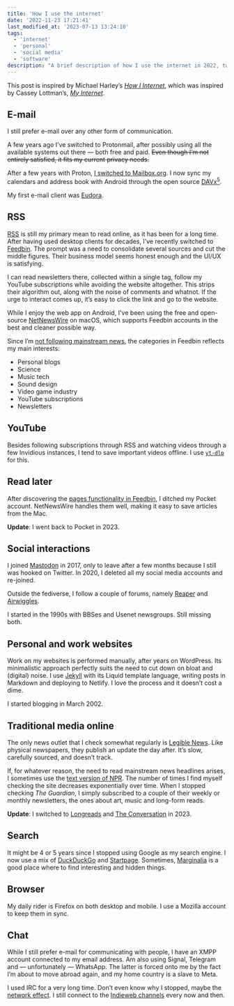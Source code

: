 ```yaml
---
title: 'How I use the internet'
date: '2022-11-23 17:21:41'
last_modified_at: '2023-07-13 13:24:10'
tags:
  - 'internet'
  - 'personal'
  - 'social media'
  - 'software'
description: "A brief description of how I use the internet in 2022, two years after leaving all mainstream social networks."
---
```

This post is inspired by Michael Harley’s [_How I Internet_](https://michaelharley.net/posts/2022/11/07/how-i-internet/), which was inspired by Cassey Lottman’s, [_My Internet_](https://www.cassey.dev/posts/2022-11-05-my-internet/).

## E-mail

I still prefer e-mail over any other form of communication.

A few years ago I’ve switched to Protonmail, after possibly using all the available systems out there — both free and paid. ~~Even though I’m not entirely satisfied, it fits my current privacy needs.~~ 

After a few years with Proton, [I switched to Mailbox.org](/blog/email-migration-from-proton-to-mailbox/). I now sync my calendars and address book with Android through the open source [DAVx<sup>5</sup>](https://f-droid.org/en/packages/at.bitfire.davdroid/).

My first e-mail client was [Eudora](https://en.wikipedia.org/wiki/Eudora_(email_client)).

## RSS

[RSS](https://en.wikipedia.org/wiki/RSS) is still my primary mean to read online, as it has been for a long time. After having used desktop clients for decades, I’ve recently switched to [Feedbin](https://feedbin.com/). The prompt was a need to consolidate several sources and cut the middle figures. Their business model seems honest enough and the UI/UX is satisfying.

I can read newsletters there, collected within a single tag, follow my YouTube subscriptions while avoiding the website altogether. This strips their algorithm out, along with the noise of comments and whatnot. If the urge to interact comes up, it’s easy to click the link and go to the website.

While I enjoy the web app on Android, I've been using the free and open-source [NetNewsWire](https://netnewswire.com/) on macOS, which supports Feedbin accounts in the best and cleaner possible way.

Since I’m [not following mainstream news](/blog/degrowth/), the categories in Feedbin reflects my main interests:

- Personal blogs
- Science
- Music tech
- Sound design
- Video game industry
- YouTube subscriptions
- Newsletters

## YouTube

Besides following subscriptions through RSS and watching videos through a few Invidious instances, I tend to save important videos offline. I use [`yt-dlp`](https://github.com/yt-dlp/yt-dlp) for this.

## Read later

After discovering the [pages functionality in Feedbin](https://feedbin.com/blog/2019/08/20/save-webpages-to-read-later/), I ditched my Pocket account. NetNewsWire handles them well, making it easy to save articles from the Mac.

**Update**: I went back to Pocket in 2023.

## Social interactions

I joined [Mastodon](https://sonomu.club/@m2m) in 2017, only to leave after a few months because I still was hooked on Twitter. In 2020, I deleted all my social media accounts and re-joined.

Outside the fediverse, I follow a couple of forums, namely [Reaper](https://forum.cockos.com/forumdisplay.php?f=20) and [Airwiggles](https://www.airwiggles.com).

I started in the 1990s with BBSes and Usenet newsgroups. Still missing both.

## Personal and work websites

Work on my websites is performed manually, after years on WordPress. Its minimalistic approach perfectly suits the need to cut down on bloat and (digital) noise. I use [Jekyll](https://jekyllrb.com/) with its Liquid template language, writing posts in Markdown and deploying to Netlify. I love the process and it doesn’t cost a dime.

I started blogging in March 2002.

## Traditional media online

The only news outlet that I check somewhat regularly is [Legible News](https://legiblenews.com/). Like physical newspapers, they publish an update the day after. It’s slow, carefully sourced, and doesn’t track.

If, for whatever reason, the need to read mainstream news headlines arises, I sometimes use the [text version of NPR](https://text.npr.org/). The number of times I find myself checking the site decreases exponentially over time. When I stopped checking _The Guardian_, I simply subscribed to a couple of their weekly or monthly newsletters, the ones about art, music and long-form reads.

**Update**: I switched to [Longreads](https://longreads.com) and [The Conversation](https://theconversation.com) in 2023.

## Search

It might be 4 or 5 years since I stopped using Google as my search engine. I now use a mix of [DuckDuckGo](https://duckduckgo.com/) and [Startpage](https://www.startpage.com/). Sometimes, [Marginalia](https://search.marginalia.nu/) is a good place where to find interesting and hidden things.

## Browser

My daily rider is Firefox on both desktop and mobile. I use a Mozilla account to keep them in sync.

## Chat

While I still prefer e-mail for communicating with people, I have an XMPP account connected to my email address. Am also using Signal, Telegram and — unfortunately — WhatsApp. The latter is forced onto me by the fact I’m about to move abroad again, and my home country is a slave to Meta.

I used IRC for a very long time. Don’t even know why I stopped, maybe the [network effect](https://en.wikipedia.org/wiki/Network_effect). I still connect to the [Indieweb channels](https://indieweb.org/IRC) every now and then.